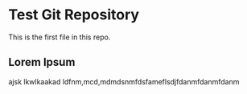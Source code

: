 # Test Git Repository

This is the first file in this repo.

## Lorem Ipsum
ajsk
lkwlkaakad
ldfnm,mcd,mdmdsnmfdsfameflsdjfdanmfdanmfdanm